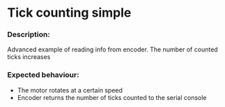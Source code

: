 # Tick counting simple

### Description:

Advanced example of reading info from encoder. The number of counted ticks increases

### Expected behaviour:

- The motor rotates at a certain speed
- Encoder returns the number of ticks counted to the serial console
